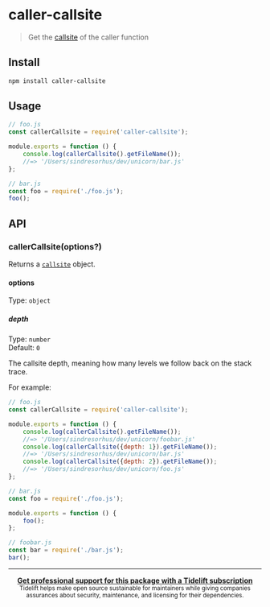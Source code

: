 # caller-callsite

> Get the [callsite](https://github.com/sindresorhus/callsites#api) of the caller function

## Install

```sh
npm install caller-callsite
```

## Usage

```js
// foo.js
const callerCallsite = require('caller-callsite');

module.exports = function () {
	console.log(callerCallsite().getFileName());
	//=> '/Users/sindresorhus/dev/unicorn/bar.js'
};
```

```js
// bar.js
const foo = require('./foo.js');
foo();
```

## API

### callerCallsite(options?)

Returns a [`callsite`](https://github.com/sindresorhus/callsites#api) object.

#### options

Type: `object`

##### depth

Type: `number`\
Default: `0`

The callsite depth, meaning how many levels we follow back on the stack trace.

For example:

```js
// foo.js
const callerCallsite = require('caller-callsite');

module.exports = function () {
	console.log(callerCallsite().getFileName());
	//=> '/Users/sindresorhus/dev/unicorn/foobar.js'
	console.log(callerCallsite({depth: 1}).getFileName());
	//=> '/Users/sindresorhus/dev/unicorn/bar.js'
	console.log(callerCallsite({depth: 2}).getFileName());
	//=> '/Users/sindresorhus/dev/unicorn/foo.js'
};
```

```js
// bar.js
const foo = require('./foo.js');

module.exports = function () {
	foo();
};
```

```js
// foobar.js
const bar = require('./bar.js');
bar();
```

---

<div align="center">
	<b>
		<a href="https://tidelift.com/subscription/pkg/npm-caller-callsite?utm_source=npm-caller-callsite&utm_medium=referral&utm_campaign=readme">Get professional support for this package with a Tidelift subscription</a>
	</b>
	<br>
	<sub>
		Tidelift helps make open source sustainable for maintainers while giving companies<br>assurances about security, maintenance, and licensing for their dependencies.
	</sub>
</div>
